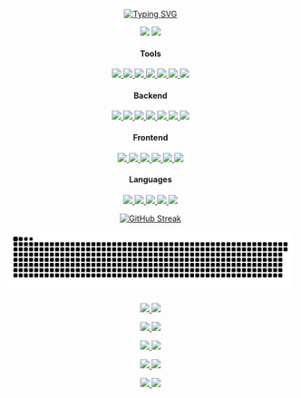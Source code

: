 <p align="center">
  <a href="https://git.io/typing-svg" target="_blank">
    <img src="https://readme-typing-svg.demolab.com?font=Fira+Code&pause=1000&width=435&lines=Hi%2C+I+use+arch+btw" alt="Typing SVG" />
  </a>
</p>

<p align="center">
  <!--One of the ways to make responsive themes-->
  <!-- Github Stats -->
  <picture>
    <source
      srcset="https://my-github-readme-stats-dusky.vercel.app/api?username=trimclain&theme=tokyonight&show_icons=true&rank_icon=github"
      media="(prefers-color-scheme: dark)"
    />
    <source
      srcset="https://my-github-readme-stats-dusky.vercel.app/api?username=trimclain&theme=buefy&show_icons=true&rank_icon=github"
      media="(prefers-color-scheme: light), (prefers-color-scheme: no-preference)"
    />
    <img src="https://my-github-readme-stats-dusky.vercel.app/api?username=trimclain&show_icons=true&rank_icon=github"/>
  </picture>

  <!-- Top Languages -->
  <picture>
    <source
      srcset="https://my-github-readme-stats-dusky.vercel.app/api/top-langs/?username=trimclain&theme=tokyonight&langs_count=8&size_weight=0.5&count_weight=0.5&layout=compact&card_width=200&hide=jupyter%20notebook"
      media="(prefers-color-scheme: dark)"
    />
    <source
      srcset="https://my-github-readme-stats-dusky.vercel.app/api/top-langs/?username=trimclain&theme=buefy&langs_count=8&size_weight=0.5&count_weight=0.5&layout=compact&card_width=200&hide=jupyter%20notebook"
      media="(prefers-color-scheme: light), (prefers-color-scheme: no-preference)"
    />
    <img src="https://my-github-readme-stats-dusky.vercel.app/api/top-langs/?username=trimclain&langs_count=8&size_weight=0.5&count_weight=0.5&layout=compact&card_width=200&hide=jupyter%20notebook"/>
  </picture>
</p>

<!-- Credit: https://skillicons.dev -->
<!-- Icons: https://github.com/tandpfun/skill-icons?tab=readme-ov-file#icons-list -->
<h4 align="center">Tools</h4>
<p align="center">
  <a href="https://en.wikipedia.org/wiki/Linux" target="_blank"> <img src="https://skillicons.dev/icons?i=linux" /> </a>
  <a href="https://archlinux.org" target="_blank"> <img src="https://skillicons.dev/icons?i=arch" /> </a>
  <a href="https://github.com/" target="_blank"> <img src="https://skillicons.dev/icons?i=github" /> </a>
  <a href="https://git-scm.com/" target="_blank"> <img src="https://skillicons.dev/icons?i=git" /> </a>
  <a href="https://neovim.io" target="_blank"> <img src="https://skillicons.dev/icons?i=neovim" /> </a>
  <!-- I'm sorry I had to -->
  <a href="https://www.youtube.com/watch?v=1UXHsCT18wE" target="_blank"> <img src="https://skillicons.dev/icons?i=vscode" /> </a>
  <!-- Windows Sucks -->
  <a href="https://www.youtube.com/shorts/KwumF1jmWAw" target="_blank"> <img src="https://skillicons.dev/icons?i=windows" /> </a>
</p>

<h4 align="center">Backend</h4>
<p align="center">
  <a href="https://nodejs.org/en" target="_blank"> <img src="https://skillicons.dev/icons?i=nodejs" /> </a>
  <a href="https://expressjs.com/" target="_blank"> <img src="https://skillicons.dev/icons?i=express" /> </a>
  <a href="https://www.mysql.com/" target="_blank"> <img src="https://skillicons.dev/icons?i=mysql" /> </a>
  <a href="https://www.docker.com/" target="_blank"> <img src="https://skillicons.dev/icons?i=docker" /> </a>
  <a href="https://nginx.org/en/" target="_blank"> <img src="https://skillicons.dev/icons?i=nginx" /> </a>
  <a href="https://www.vim.org/" target="_blank"> <img src="https://skillicons.dev/icons?i=vim" /> </a>
  <a href="https://ubuntu.com/" target="_blank"> <img src="https://skillicons.dev/icons?i=ubuntu" /> </a>
</p>

<h4 align="center">Frontend</h4>
<p align="center">
  <a href="https://en.wikipedia.org/wiki/HTML" target="_blank"> <img src="https://skillicons.dev/icons?i=html" /> </a>
  <a href="https://en.wikipedia.org/wiki/CSS" target="_blank"> <img src="https://skillicons.dev/icons?i=css" /> </a>
  <a href="https://react.dev/" target="_blank"> <img src="https://skillicons.dev/icons?i=react" /> </a>
  <a href="https://www.gatsbyjs.com/" target="_blank"> <img src="https://skillicons.dev/icons?i=gatsby" /> </a>
  <a href="https://vuejs.org/" target="_blank"> <img src="https://skillicons.dev/icons?i=vue" /> </a>
  <a href="https://getbootstrap.com/" target="_blank"> <img src="https://skillicons.dev/icons?i=bootstrap" /> </a>
</p>

<h4 align="center">Languages</h4>
<p align="center">
  <a href="https://www.python.org/" target="_blank"> <img src="https://skillicons.dev/icons?i=py" /> </a>
  <a href="https://www.lua.org/" target="_blank"> <img src="https://skillicons.dev/icons?i=lua" /> </a>
  <a href="https://www.gnu.org/software/bash/" target="_blank"> <img src="https://skillicons.dev/icons?i=bash" /> </a>
  <a href="https://en.wikipedia.org/wiki/JavaScript" target="_blank"> <img src="https://skillicons.dev/icons?i=js" /> </a>
  <a href="https://www.typescriptlang.org/" target="_blank"> <img src="https://skillicons.dev/icons?i=ts" /> </a>
</p>

<!-- Github Streak Stats -->
<p align="center">
  <a href="https://git.io/streak-stats" target="_blank">
    <img src="https://github-readme-streak-stats-sigma-puce.vercel.app?user=trimclain&theme=tokyonight" alt="GitHub Streak" />
  </a>
</p>

<!-- Snake Game: https://github.com/Platane/snk -->
<picture>
  <source media="(prefers-color-scheme: dark)" srcset="https://raw.githubusercontent.com/trimclain/trimclain/output/github-contribution-grid-snake-dark.svg">
  <source media="(prefers-color-scheme: light)" srcset="https://raw.githubusercontent.com/trimclain/trimclain/output/github-contribution-grid-snake.svg">
  <img alt="github contribution grid snake animation" src="https://raw.githubusercontent.com/trimclain/trimclain/output/github-contribution-grid-snake.svg">
</picture>

<!-- Github Extra Pins -->
<!-- 1 -->
<p align="center">
  <a href="https://github.com/getnf/getnf" target="_blank">
    <picture>
      <source
        srcset="https://my-github-readme-stats-dusky.vercel.app/api/pin/?username=getnf&repo=getnf&theme=tokyonight&show_owner=true"
        media="(prefers-color-scheme: dark)"
      />
      <source
        srcset="https://my-github-readme-stats-dusky.vercel.app/api/pin/?username=getnf&repo=getnf&theme=tokyonight&show_owner=true"
        media="(prefers-color-scheme: light), (prefers-color-scheme: no-preference)"
      />
      <img src="https://my-github-readme-stats-dusky.vercel.app/api/pin/?username=getnf&repo=getnf"/>
    </picture>
  </a>

  <a href="https://github.com/trimclain/builder.nvim" target="_blank">
    <picture>
      <source
        srcset="https://my-github-readme-stats-dusky.vercel.app/api/pin/?username=trimclain&repo=builder.nvim&theme=tokyonight"
        media="(prefers-color-scheme: dark)"
      />
      <source
        srcset="https://my-github-readme-stats-dusky.vercel.app/api/pin/?username=trimclain&repo=builder.nvim&theme=buefy"
        media="(prefers-color-scheme: light), (prefers-color-scheme: no-preference)"
      />
      <img src="https://my-github-readme-stats-dusky.vercel.app/api/pin/?username=trimclain&repo=builder.nvim"/>
    </picture>
  </a>
</p>

<!-- 2 -->
<p align="center">
  <a href="https://github.com/trimclain/.dotfiles" target="_blank">
    <picture>
      <source
        srcset="https://my-github-readme-stats-dusky.vercel.app/api/pin/?username=trimclain&repo=.dotfiles&theme=tokyonight"
        media="(prefers-color-scheme: dark)"
      />
      <source
        srcset="https://my-github-readme-stats-dusky.vercel.app/api/pin/?username=trimclain&repo=.dotfiles&theme=buefy"
        media="(prefers-color-scheme: light), (prefers-color-scheme: no-preference)"
      />
      <img src="https://my-github-readme-stats-dusky.vercel.app/api/pin/?username=trimclain&repo=.dotfiles"/>
    </picture>
  </a>

  <a href="https://github.com/trimclain/ncm" target="_blank">
    <picture>
      <source
        srcset="https://my-github-readme-stats-dusky.vercel.app/api/pin/?username=trimclain&repo=ncm&theme=tokyonight"
        media="(prefers-color-scheme: dark)"
      />
      <source
        srcset="https://my-github-readme-stats-dusky.vercel.app/api/pin/?username=trimclain&repo=ncm&theme=buefy"
        media="(prefers-color-scheme: light), (prefers-color-scheme: no-preference)"
      />
      <img src="https://my-github-readme-stats-dusky.vercel.app/api/pin/?username=trimclain&repo=ncm"/>
    </picture>
  </a>
</p>

<!-- 3 -->
<p align="center">
  <a href="https://github.com/trimclain/wdt" target="_blank">
    <picture>
      <source
        srcset="https://my-github-readme-stats-dusky.vercel.app/api/pin/?username=trimclain&repo=wdt&theme=tokyonight&description_lines_count=1"
        media="(prefers-color-scheme: dark)"
      />
      <source
        srcset="https://my-github-readme-stats-dusky.vercel.app/api/pin/?username=trimclain&repo=wdt&theme=buefy"
        media="(prefers-color-scheme: light), (prefers-color-scheme: no-preference)"
      />
      <img src="https://my-github-readme-stats-dusky.vercel.app/api/pin/?username=trimclain&repo=wdt"/>
    </picture>
  </a>

  <a href="https://github.com/trimclain/simple-converter" target="_blank">
    <picture>
      <source
        srcset="https://my-github-readme-stats-dusky.vercel.app/api/pin/?username=trimclain&repo=simple-converter&theme=tokyonight"
        media="(prefers-color-scheme: dark)"
      />
      <source
        srcset="https://my-github-readme-stats-dusky.vercel.app/api/pin/?username=trimclain&repo=simple-converter&theme=buefy"
        media="(prefers-color-scheme: light), (prefers-color-scheme: no-preference)"
      />
      <img src="https://my-github-readme-stats-dusky.vercel.app/api/pin/?username=trimclain&repo=simple-converter"/>
    </picture>
  </a>
</p>

<!-- 4 -->
<p align="center">
  <a href="https://github.com/trimclain/ytd" target="_blank">
    <picture>
      <source
        srcset="https://my-github-readme-stats-dusky.vercel.app/api/pin/?username=trimclain&repo=ytd&theme=tokyonight"
        media="(prefers-color-scheme: dark)"
      />
      <source
        srcset="https://my-github-readme-stats-dusky.vercel.app/api/pin/?username=trimclain&repo=ytd&theme=buefy"
        media="(prefers-color-scheme: light), (prefers-color-scheme: no-preference)"
      />
      <img src="https://my-github-readme-stats-dusky.vercel.app/api/pin/?username=trimclain&repo=ytd"/>
    </picture>
  </a>

  <a href="https://github.com/trimclain/yev" target="_blank">
    <picture>
      <source
        srcset="https://my-github-readme-stats-dusky.vercel.app/api/pin/?username=trimclain&repo=yev&theme=tokyonight"
        media="(prefers-color-scheme: dark)"
      />
      <source
        srcset="https://my-github-readme-stats-dusky.vercel.app/api/pin/?username=trimclain&repo=yev&theme=buefy"
        media="(prefers-color-scheme: light), (prefers-color-scheme: no-preference)"
      />
      <img src="https://my-github-readme-stats-dusky.vercel.app/api/pin/?username=trimclain&repo=yev"/>
    </picture>
  </a>
</p>

<!-- 5 -->
<p align="center">
  <a href="https://github.com/trimclain/archinstall" target="_blank">
    <picture>
      <source
        srcset="https://my-github-readme-stats-dusky.vercel.app/api/pin/?username=trimclain&repo=archinstall&theme=tokyonight"
        media="(prefers-color-scheme: dark)"
      />
      <source
        srcset="https://my-github-readme-stats-dusky.vercel.app/api/pin/?username=trimclain&repo=archinstall&theme=buefy"
        media="(prefers-color-scheme: light), (prefers-color-scheme: no-preference)"
      />
      <img src="https://my-github-readme-stats-dusky.vercel.app/api/pin/?username=trimclain&repo=archinstall"/>
    </picture>
  </a>

  <a href="https://github.com/trimclain/pctl" target="_blank">
    <picture>
      <source
        srcset="https://my-github-readme-stats-dusky.vercel.app/api/pin/?username=trimclain&repo=pctl&theme=tokyonight"
        media="(prefers-color-scheme: dark)"
      />
      <source
        srcset="https://my-github-readme-stats-dusky.vercel.app/api/pin/?username=trimclain&repo=pctl&theme=buefy"
        media="(prefers-color-scheme: light), (prefers-color-scheme: no-preference)"
      />
      <img src="https://my-github-readme-stats-dusky.vercel.app/api/pin/?username=trimclain&repo=pctl"/>
    </picture>
  </a>
</p>
